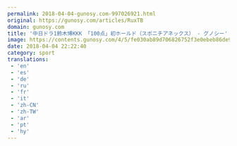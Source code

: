 ```yaml
---
permalink: 2018-04-04-gunosy.com-997026921.html
original: https://gunosy.com/articles/RuxTB
domain: gunosy.com
title: '中日ドラ1鈴木博KKK 「100点」初ホールド（スポニチアネックス） - グノシー'
image: https://contents.gunosy.com/4/5/fe030ab89d706826752f3e0ebeb86de9_content.jpg
date: 2018-04-04 22:22:40
category: sport
translations: 
 - 'en'
 - 'es'
 - 'de'
 - 'ru'
 - 'fr'
 - 'it'
 - 'zh-CN'
 - 'zh-TW'
 - 'ar'
 - 'pt'
 - 'hy'
---
```


